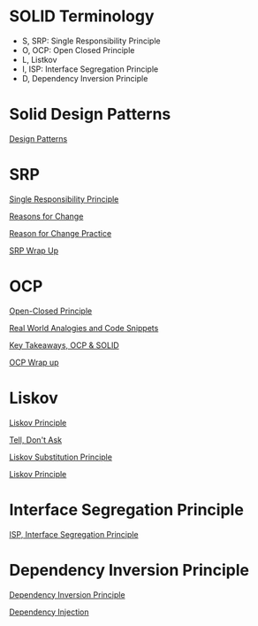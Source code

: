 # SOLID Terminology

- S, SRP: Single Responsibility Principle
- O, OCP: Open Closed Principle 
- L, Listkov 
- I, ISP: Interface Segregation Principle
- D, Dependency Inversion Principle


# Solid Design Patterns

[Design Patterns](https://www.notion.so/Design-Patterns-2de22504aad244ab93603d2fc421302d)

# SRP

[Single Responsibility Principle](https://www.notion.so/Single-Responsibility-Principle-5d8e2c591442415f8051140c1f1dff7d)

[Reasons for Change](https://www.notion.so/Reasons-for-Change-0bbd053f1c6c4dd699f675dbd3449e0a)

[Reason for Change Practice](https://www.notion.so/Reason-for-Change-Practice-fc29443097334f98917829ce3978e99f)

[SRP Wrap Up](https://www.notion.so/SRP-Wrap-Up-ebda8b9393c64102a7fd012c875c9f40)

# OCP

[Open-Closed Principle](https://www.notion.so/Open-Closed-Principle-3e501462a371462c9a3655e87407b4d9)

[Real World Analogies and Code Snippets ](https://www.notion.so/Real-World-Analogies-and-Code-Snippets-bb81786bfbf6405db3fe85b14b69a28f)

[Key Takeaways, OCP & SOLID](https://www.notion.so/Key-Takeaways-OCP-SOLID-c95c7653ce664853b3d5f6823b63a274)

[OCP Wrap up ](https://www.notion.so/OCP-Wrap-up-5d9b6581e9a840cd821e41cb1f5ee90f)

# Liskov

[Liskov Principle](https://www.notion.so/Liskov-Principle-1582d6b5a08f4102a0c28403a0a9b42d)

[Tell, Don't Ask](https://www.notion.so/Tell-Don-t-Ask-a35e9818ac634b4eb0c56f924f726196)

[Liskov Substitution Principle](https://www.notion.so/Liskov-Substitution-Principle-5d04386747c44685a754b699d7fc17e1)

[Liskov Principle](https://www.notion.so/Liskov-Principle-4fa7716db42143d3b8cd80955548f057)

# Interface Segregation Principle

[ISP, Interface Segregation Principle](https://www.notion.so/ISP-Interface-Segregation-Principle-2eee6f04e40847af887ac997aae05ebb)

# Dependency Inversion Principle

[Dependency Inversion Principle](https://www.notion.so/Dependency-Inversion-Principle-3f8f99d1ec6040d2a756858e69b50994)

[Dependency Injection](https://www.notion.so/Dependency-Injection-3a50554670ed4179b9ba12228c0e7a84)
